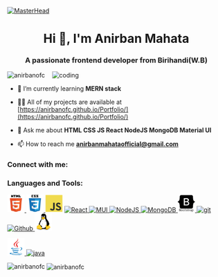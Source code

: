 [![MasterHead](https://globaleducation.s3.ap-south-1.amazonaws.com/globaledu/gif/front-end-development.gif)](https://anirban.io)

<h1 align="center">Hi 👋, I'm Anirban Mahata</h1>
<h3 align="center">A passionate frontend developer from Birihandi(W.B)</h3>
<img align="right" alt="coding" width="400" src="https://camo.githubusercontent.com/cae12fddd9d6982901d82580bdf321d81fb299141098ca1c2d4891870827bf17/68747470733a2f2f6d69726f2e6d656469756d2e636f6d2f6d61782f313336302f302a37513379765349765f7430696f4a2d5a2e676966">
<p align="left"> <img src="https://komarev.com/ghpvc/?username=anirbanofc&label=Profile%20views&color=0e75b6&style=flat" alt="anirbanofc" /> </p>

- 🌱 I’m currently learning **MERN stack**

- 👨‍💻 All of my projects are available at [https://anirbanofc.github.io/Portfolio/](https://anirbanofc.github.io/Portfolio/)

- 💬 Ask me about **HTML CSS JS React NodeJS MongoDB Material UI**

- 📫 How to reach me **anirbanmahataofficial@gmail.com**

<h3 align="left">Connect with me:</h3>
<p align="left">
</p>

<h3 align="left">Languages and Tools:</h3>
<p align="left">  
<a href="https://www.w3.org/html/" target="_blank" rel="noreferrer"> <img src="https://raw.githubusercontent.com/devicons/devicon/master/icons/html5/html5-original-wordmark.svg" alt="html5" width="40" height="40"/> </a> 
<a href="https://www.w3schools.com/css/" target="_blank" rel="noreferrer"> <img src="https://raw.githubusercontent.com/devicons/devicon/master/icons/css3/css3-original-wordmark.svg" alt="css3" width="40" height="40"/> </a>
<a href="https://developer.mozilla.org/en-US/docs/Web/JavaScript" target="_blank" rel="noreferrer"> <img src="https://raw.githubusercontent.com/devicons/devicon/master/icons/javascript/javascript-original.svg" alt="javascript" width="40" height="40"/></a>
<a href="" target="_blank" rel="noreferrer"> <img src="https://pbs.twimg.com/profile_images/446356636710363136/OYIaJ1KK_400x400.png" alt="React" width="40" height="40"/> </a> 
<a href="" target="_blank" rel="noreferrer"> <img src="https://mui.com/static/logo.png" alt="MUI" width="40" height="40"/> </a> 
<a href="" target="_blank" rel="noreferrer"> <img src="https://cdn.iconscout.com/icon/free/png-256/free-node-js-3550841-2970426.png" alt="NodeJS" width="40" height="40"/> </a> 
<a href="" target="_blank" rel="noreferrer"> <img src="https://www.svgrepo.com/show/331488/mongodb.svg" alt="MongoDB" width="40" height="40"/> </a> 
<a href="https://getbootstrap.com" target="_blank" rel="noreferrer"> <img src="https://raw.githubusercontent.com/devicons/devicon/master/icons/bootstrap/bootstrap-plain-wordmark.svg" alt="bootstrap" width="40" height="40"/> </a>
<a href="https://git-scm.com/" target="_blank" rel="noreferrer"> <img src="https://www.vectorlogo.zone/logos/git-scm/git-scm-icon.svg" alt="git" width="40" height="40"/> </a>
<a href="https://github.com/" target="_blank" rel="noreferrer"> <img src="https://assets-v2.lottiefiles.com/a/6ae30608-1152-11ee-a832-8bf47b1739dd/KdwHDJSqNs.gif" alt="Github" width="40" height="40"/> </a> 
<a href="https://www.linux.org/" target="_blank" rel="noreferrer"> <img src="https://raw.githubusercontent.com/devicons/devicon/master/icons/linux/linux-original.svg" alt="linux" width="40" height="40"/> </a> </p>
<a href="https://www.java.com" target="_blank" rel="noreferrer"> <img src="https://raw.githubusercontent.com/devicons/devicon/master/icons/java/java-original.svg" alt="java" width="40" height="40"/> </a> 
<a href="https://www.java.com" target="_blank" rel="noreferrer"> <img src="https://yt3.ggpht.com/nvk6qIQ7Cn02wNSHx2xLqMG1wn0I8SuYukQXFJJ1KpBWxOKJec7n1Gxvtld21FrUqZhJQFBJousb1oE=s472-c-fcrop64=1,02220000fdddffff-nd-v1-rwa" alt="java" width="40" height="40"/> </a> 
<p><img align="left" src="https://github-readme-stats.vercel.app/api/top-langs?username=anirbanofc&show_icons=true&locale=en&layout=compact" alt="anirbanofc" /></p>
<p>&nbsp;<img align="center" src="https://github-readme-stats.vercel.app/api?username=anirbanofc&show_icons=true&locale=en" alt="anirbanofc" /></p>


